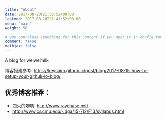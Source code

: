 ```yaml
---
title: "About"
date: 2017-08-20T21:38:52+08:00
lastmod: 2017-08-28T21:41:52+08:00
menu: "main"
weight: 50

# you can close something for this content if you open it in config.toml.
comment: false
mathjax: false
---
```


A blog for weiweimilk

博客搭建参考: https://keysaim.github.io/post/blog/2017-08-15-how-to-setup-your-github-io-blog/



## 优秀博客推荐：
* 四火的唠叨: http://www.raychase.net/
* http://www.cs.cmu.edu/~dga/15-712/F13/syllabus.html
